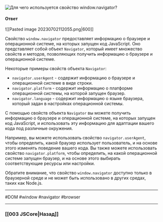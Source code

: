 ![Для чего используется свойство `window.navigator`?](https://youtu.be/lZNWrW39ELM?t=493)

#### Ответ

![[Pasted image 20230702112055.png|600]]

Свойство `window.navigator` предоставляет информацию о браузере и операционной системе, на которых запущен код JavaScript. Оно представляет собой объект `Navigator`, который имеет множество свойств и методов, позволяющих получить информацию о браузере и операционной системе.

Некоторые примеры свойств объекта `Navigator`:

- `navigator.userAgent` - содержит информацию о браузере и операционной системе в виде строки.
- `navigator.platform` - содержит информацию о платформе операционной системы, на которой запущен браузер.
- `navigator.language` - содержит информацию о языке браузера, который задан в настройках операционной системы.

С помощью свойств объекта `Navigator` вы можете получить информацию о браузере и операционной системе, на которых запущен код JavaScript, и использовать эту информацию для адаптации вашего кода под различные окружения.

Например, вы можете использовать свойство `navigator.userAgent`, чтобы определить, какой браузер использует пользователь, и на основе этого изменять поведение вашего кода. Вы также можете использовать свойство `navigator.platform`, чтобы определить, на какой операционной системе запущен браузер, и на основе этого выбирать соответствующие ресурсы или настройки.

Обратите внимание, что свойство `window.navigator` доступно только в браузерной среде и не может быть использовано в других средах, таких как Node.js.

___
#DOM #window #navigator #browser 

___

### [[003 JSCore|Назад]]